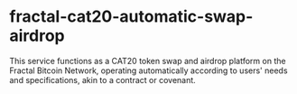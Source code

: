 # fractal-cat20-automatic-swap-airdrop
This service functions as a CAT20 token swap and airdrop platform on the Fractal Bitcoin Network, operating automatically according to users' needs and specifications, akin to a contract or covenant.  
